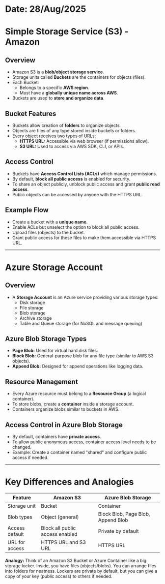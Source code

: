 # Date: 28/Aug/2025
# Simple Storage Service (S3) - Amazon

## Overview
- Amazon S3 is a **blob/object storage service**.
- Storage units called **Buckets** are the containers for objects (files).
- Each Bucket:
  - Belongs to a specific **AWS region**.
  - Must have a **globally unique name across AWS**.
- Buckets are used to **store and organize data**.

## Bucket Features
- Buckets allow creation of **folders** to organize objects.
- Objects are files of any type stored inside buckets or folders.
- Every object receives two types of URLs:
  - **HTTPS URL:** Accessible via web browser (if permissions allow).
  - **S3 URL:** Used to access via AWS SDK, CLI, or APIs.

## Access Control
- Buckets have **Access Control Lists (ACLs)** which manage permissions.
- By default, **block all public access** is enabled for security.
- To share an object publicly, unblock public access and grant **public read access**.
- Public objects can be accessed by anyone with the HTTPS URL.

## Example Flow
- Create a bucket with a **unique name**.
- Enable ACLs but unselect the option to block all public access.
- Upload files (objects) to the bucket.
- Grant public access for these files to make them accessible via HTTPS URL.

***

# Azure Storage Account

## Overview
- A **Storage Account** is an Azure service providing various storage types:
  - Disk storage
  - File storage
  - Blob storage
  - Archive storage
  - Table and Queue storage (for NoSQL and message queuing)

## Azure Blob Storage Types
- **Page Blob:** Used for virtual hard disk files.
- **Block Blob:** General-purpose blob for any file type (similar to AWS S3 objects).
- **Append Blob:** Designed for append operations like logging data.

## Resource Management
- Every Azure resource must belong to a **Resource Group** (a logical container).
- To store blobs, create a **container** inside a storage account.
- Containers organize blobs similar to buckets in AWS.

## Access Control in Azure Blob Storage
- By default, containers have **private access**.
- To allow public anonymous access, container access level needs to be changed.
- Example: Create a container named "shared" and configure public access if needed.

***

# Key Differences and Analogies

| Feature            | Amazon S3                          | Azure Blob Storage               |
|--------------------|----------------------------------|---------------------------------|
| Storage unit       | Bucket                           | Container                       |
| Blob types         | Object (general)                 | Block Blob, Page Blob, Append Blob |
| Access default     | Block all public access enabled   | Private by default              |
| URL for access     | HTTPS URL and S3 URL             | HTTPS URL                      |

**Analogy:** Think of an Amazon S3 Bucket or Azure Container like a big storage locker. Inside, you have files (objects/blobs). You can arrange files into folders for neatness. Lockers are private by default, but you can give a copy of your key (public access) to others if needed.

